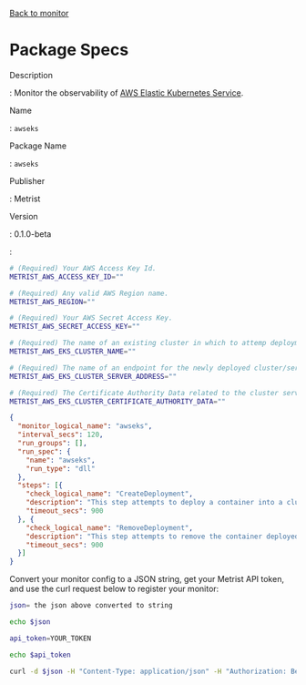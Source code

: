 [Back to monitor](awseks.md)

# Package Specs

Description

: Monitor the observability of [AWS Elastic Kubernetes Service](https://aws.amazon.com/eks/).

Name

: `awseks`

Package Name

: `awseks`

Publisher

: Metrist

Version

: 0.1.0-beta

: &nbsp;


<!--@include: /parts/_3.md-->


```sh
# (Required) Your AWS Access Key Id.
METRIST_AWS_ACCESS_KEY_ID=""

# (Required) Any valid AWS Region name.
METRIST_AWS_REGION=""

# (Required) Your AWS Secret Access Key.
METRIST_AWS_SECRET_ACCESS_KEY=""

# (Required) The name of an existing cluster in which to attemp deployment.
METRIST_AWS_EKS_CLUSTER_NAME=""

# (Required) The name of an endpoint for the newly deployed cluster/server.
METRIST_AWS_EKS_CLUSTER_SERVER_ADDRESS=""

# (Required) The Certificate Authority Data related to the cluster server address/endpoint.
METRIST_AWS_EKS_CLUSTER_CERTIFICATE_AUTHORITY_DATA=""
```

<!--@include: /parts/tips_env-vars.md -->


<!--@include: /parts/_4.md-->


```json
{
  "monitor_logical_name": "awseks",
  "interval_secs": 120,
  "run_groups": [],
  "run_spec": {
    "name": "awseks",
    "run_type": "dll"
  },
  "steps": [{
    "check_logical_name": "CreateDeployment",
    "description": "This step attempts to deploy a container into a cluster.",
    "timeout_secs": 900
  }, {
    "check_logical_name": "RemoveDeployment",
    "description": "This step attempts to remove the container deployed in a previous step.",
    "timeout_secs": 900
  }]
}
```




Convert your monitor config to a JSON string, get your Metrist API token, and use the curl request below to register your monitor:

```sh
json= the json above converted to string

echo $json

api_token=YOUR_TOKEN

echo $api_token

curl -d $json -H "Content-Type: application/json" -H "Authorization: Bearer $api_token" 'https://app.metrist.io/api/v0/monitor-config'

```

<!--@include: /parts/tips_api.md-->


<!--@include: /parts/_5.md-->


<!--@include: /parts/result.md-->